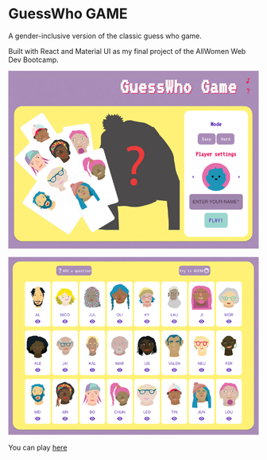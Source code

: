 # GuessWho GAME

A gender-inclusive version of the classic guess who game.


Built with React and Material UI as my final project of the AllWomen Web Dev Bootcamp.



![Home Page](public/111.jpg?raw=true "Home webpage")

![Game Page](public/222.jpg?raw=true "Game webpage")

You can play [here](http://www.theguesswhoga.me/)





